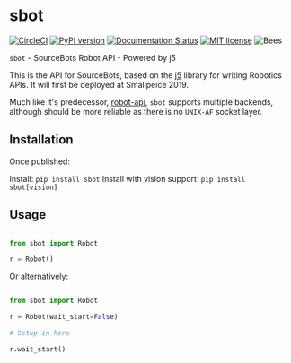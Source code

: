 # sbot

[![CircleCI](https://circleci.com/gh/sourcebots/sbot.svg?style=svg)](https://circleci.com/gh/sourcebots/sbot)
[![PyPI version](https://badge.fury.io/py/sbot.svg)](https://badge.fury.io/py/sbot)
[![Documentation Status](https://readthedocs.org/projects/pip/badge/?version=stable)](http://pip.pypa.io/en/stable/?badge=stable)
[![MIT license](https://img.shields.io/badge/license-MIT-brightgreen.svg?style=flat)](https://opensource.org/licenses/MIT)
![Bees](https://img.shields.io/badge/bees-110%25-yellow.svg)

`sbot` - SourceBots Robot API - Powered by j5

This is the API for SourceBots, based on the [j5](https://github.com/j5api/j5)
library for writing Robotics APIs. It will first be deployed at Smallpeice 2019.

Much like it's predecessor, [robot-api](https://github.com/sourcebots/robot-api), `sbot` supports
multiple backends, although should be more reliable as there is no `UNIX-AF` socket layer.

## Installation

Once published:

Install: `pip install sbot`
Install with vision support: `pip install sbot[vision]`

## Usage

```python

from sbot import Robot

r = Robot()

```

Or alternatively:

```python

from sbot import Robot

r = Robot(wait_start=False)

# Setup in here

r.wait_start()

```
